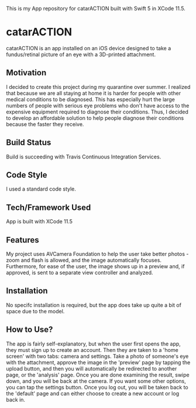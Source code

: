 This is my App repository for catarACTION built with Swift 5 in XCode 11.5.
# catarACTION 
catarACTION is an app installed on an iOS device designed to take a fundus/retinal picture of an eye with a 3D-printed attachment.
## Motivation
I decided to create this project during my quarantine over summer. I realized that because we are all staying at home it is harder for people with other medical conditions to be diagnosed. This has especially hurt the large numbers of people with serious eye problems who don't have access to the expensive equipment required to diagnose their conditions. Thus, I decided to develop an affordable solution to help people diagnose their conditions because the faster they receive.
## Build Status
Build is succeeding with Travis Continuous Integration Services.
## Code Style
I used a standard code style.
## Tech/Framework Used
App is built with XCode 11.5
## Features
My project uses AVCamera Foundation to help the user take better photos - zoom and flash is allowed, and the image automatically focuses. Furthermore, for ease of the user, the image shows up in a preview and, if approved, is sent to a separate view controller and analyzed.
## Installation
No specifc installation is required, but the app does take up quite a bit of space due to the model.
## How to Use?
The app is fairly self-explanatory, but when the user first opens the app, they must sign up to create an account. Then they are taken to a 'home screen' with two tabs: camera and settings. Take a photo of someone's eye with the attachment, approve the image in the 'preview' page by tapping the upload button, and then you will automatically be redirected to another page, or the 'analysis' page. Once you are done examining the result, swipe down, and you will be back at the camera. If you want some other options, you can tap the settings button. Once you log out, you will be taken back to the 'default' page and can either choose to create a new account or log back in.
